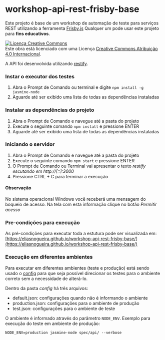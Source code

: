 # workshop-api-rest-frisby-base

Este projeto é base de um workshop de automação de teste para serviços REST utilizando a ferramenta [Frisby.js](http://frisbyjs.com/)
Qualquer um pode usar este projeto para __fins educativos__.

<a rel="license" href="http://creativecommons.org/licenses/by/4.0/"><img alt="Licença Creative Commons" style="border-width:0" src="https://i.creativecommons.org/l/by/4.0/88x31.png" /></a><br />Este obra está licenciado com uma Licença <a rel="license" href="http://creativecommons.org/licenses/by/4.0/">Creative Commons Atribuição 4.0 Internacional</a>.

A API foi desenvolvida utilizando [restify](http://restify.com/).

### Instar o executor dos testes
1. Abra o Prompt de Comando ou terminal e digite `npm install -g jasmine-node`
2. Aguarde até ser exibido uma lista de todas as dependências instaladas

### Instalar as dependências do projeto
1. Abra o Prompt de Comando e navegue até a pasta do projeto
2. Execute o seguinte comando `npm install` e pressione ENTER
3. Aguarde até ser exibido uma lista de todas as dependências instaladas

### Iniciando o servidor
1. Abra o Prompt de Comando e navegue até a pasta do projeto
2. Execute o seguinte comando `npm start` e pressione ENTER
3. O Prompt de Comando ou Terminal vai apresentar o texto _restify escutando em http://[::]:3000_
4. Pressione CTRL + C para terminar a execução

#### Observação
No sistema operacional Windows você receberá uma mensagem do boqueio de acesso. Na tela com esta informação clique no botão _Permitir acesso_


### Pre-condições para execução
As pré-condições para executar toda a estutura pode ser visualizada em: [https://eliasnogueira.github.io/workshop-api-rest-frisby-base/](https://eliasnogueira.github.io/workshop-api-rest-frisby-base/)

### Execução em diferentes ambientes
Para executar em diferentes ambientes (teste e produção) está sendo usado o [config](https://www.npmjs.com/package/config) para que seja possível direcionar os testes para o ambiente correto sem a necessidade de alterá-lo.

Dentro da pasta _config_ há três arquivos:
* default.json:  configurações quando não é informando o ambiente
* production.json: configurações para o ambiente de produção
* test.json: configurações para o ambiente de teste

O ambiente é informado através do parâmetro `NODE_ENV`.
Exemplo para execução do teste em ambiente de produção:

`NODE_ENV=production jasmine-node spec/api/ --verbose`


